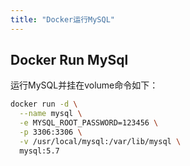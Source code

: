 ```yaml
---
title: "Docker运行MySQL"
---
```


## Docker Run MySql

运行MySQL并挂在volume命令如下：

```bash
docker run -d \
  --name mysql \
  -e MYSQL_ROOT_PASSWORD=123456 \
  -p 3306:3306 \
  -v /usr/local/mysql:/var/lib/mysql \
  mysql:5.7

```